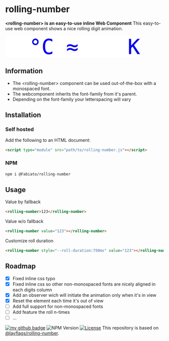 # rolling-number
**&lt;rolling-number&gt; is an easy-to-use inline Web Component**
This easy-to-use web component shows a nice rolling digit animation.

![Rolling Number Screen Recording](rolling-number.gif)

## Information

- The &lt;rolling-number&gt; component can be used out-of-the-box with a monospaced font.
- The webcomponent inherits the font-family from it's parent.
- Depending on the font-family your letterspacing will vary

## Installation

### Self hosted

Add the following to an HTML document:

```html
<script type="module" src="path/to/rolling-number.js"></script>
```

### NPM
```html
npm i @Fabiato/rolling-number
```

## Usage

Value by fallback
```html
<rolling-number>123</rolling-number>
```
Value w/o fallback
```html
<rolling-number value="123"></rolling-number>
```
Customize roll duration
```html
<rolling-number style="--roll-duration:750ms" value="123"></rolling-number>
```

## Roadmap

- [x] Fixed inline css typo
- [x] Fixed inline css so other non-monospaced fonts are nicely aligned in each digits column
- [x] Add an observer wich will initiate the animation only when it's in view
- [x] Reset the element each time it's out of view
- [ ] Add full support for non-monospaced fonts
- [ ] Add feature the roll n-times
- [ ] ...

[![my github badge](https://img.shields.io/badge/hanspeleman-000?style=for-the-badge&logo=github&logoColor=white)](https://github.com/hanspeleman) ![NPM Version](https://img.shields.io/npm/v/%40hanspeleman%2Frolling-number?style=for-the-badge&include_prereleases=&sort=semver&color=black) [![License](https://img.shields.io/badge/License-MIT-black?style=for-the-badge)](#license)
This repository is based on [@layflags/rolling-number](https://github.com/layflags/rolling-number).
